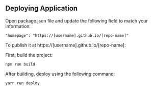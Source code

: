 ## Deploying Application

Open package.json file and update the following field to match your information:

`"homepage": "https://[username].github.io/[repo-name]"`

To publish it at https://[username].github.io/[repo-name]:

First, build the project:

`npm run build`

After building, deploy using the following command:

`yarn run deploy`
